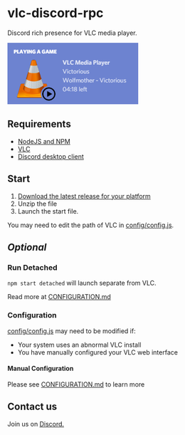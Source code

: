 # vlc-discord-rpc
Discord rich presence for VLC media player.

![Example](./example.png)


## Requirements
- [NodeJS and NPM](https://nodejs.org/en/)
- [VLC](https://www.videolan.org/index.html)
- [Discord desktop client](https://discordapp.com/)

## Start
 1. [Download the latest release for your platform](https://github.com/Pigpog/vlc-discord-rpc/releases)
 2. Unzip the file
 3. Launch the start file.

You may need to edit the path of VLC in [config/config.js](./config/config.js).

## *Optional*

### Run Detached
`npm start detached` will launch separate from VLC.

Read more at [CONFIGURATION.md](./CONFIGURATION.md)

### Configuration
[config/config.js](./config/config.js) may need to be modified if:
 - Your system uses an abnormal VLC install
 - You have manually configured your VLC web interface

#### Manual Configuration
Please see [CONFIGURATION.md](./CONFIGURATION.md) to learn more

## Contact us
Join us on [Discord.](https://discord.gg/3Fu6KHd)
